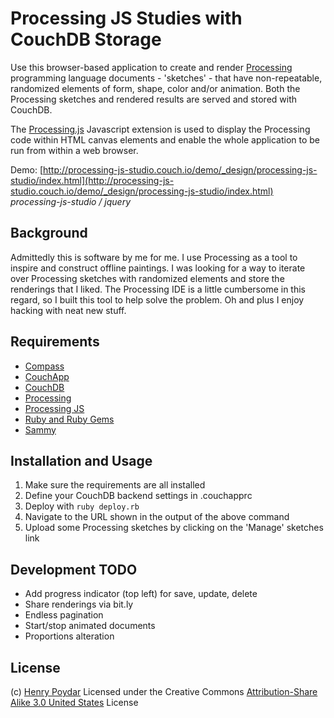 # Processing JS Studies with CouchDB Storage

Use this browser-based application to create and render [Processing](http://processing.org) programming language documents - 'sketches' - that have non-repeatable, randomized elements of form, shape, color and/or animation.  Both the Processing sketches and rendered results are served and stored with CouchDB.  

The [Processing.js](http://processingjs.org) Javascript extension is used to display the Processing code within HTML canvas elements and enable the whole application to be run from within a web browser.

Demo: [http://processing-js-studio.couch.io/demo/_design/processing-js-studio/index.html](http://processing-js-studio.couch.io/demo/_design/processing-js-studio/index.html) _processing-js-studio / jquery_

## Background

Admittedly this is software by me for me.  I use Processing as a tool to inspire and construct offline paintings.  I was looking for a way to iterate over Processing sketches with randomized elements and store the renderings that I liked.  The Processing IDE is a little cumbersome in this regard, so I built this tool to help solve the problem.  Oh and plus I enjoy hacking with neat new stuff.

## Requirements

* [Compass](http://github.com/chriseppstein/compass)
* [CouchApp](http://github.com/jchris/couchapp)
* [CouchDB](http://couchdb.apache.org)
* [Processing](http://processing.org)
* [Processing JS](http://processingjs.org)
* [Ruby and Ruby Gems](http://www.ruby-lang.org)
* [Sammy](http://code.quirkey.com/sammy)

## Installation and Usage

1. Make sure the requirements are all installed
2. Define your CouchDB backend settings in .couchapprc
3. Deploy with `ruby deploy.rb`
4. Navigate to the URL shown in the output of the above command
5. Upload some Processing sketches by clicking on the 'Manage' sketches link

## Development TODO

* Add progress indicator (top left) for save, update, delete
* Share renderings via bit.ly
* Endless pagination
* Start/stop animated documents
* Proportions alteration

## License

(c) [Henry Poydar](http://hpoydar.com)
Licensed under the Creative Commons [Attribution-Share Alike 3.0 United States](http://creativecommons.org/licenses/by-sa/3.0/us/) License